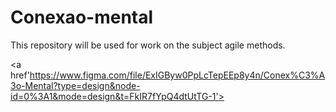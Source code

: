 # Conexao-mental
This repository will be used for work on the subject agile methods.

<a href'https://www.figma.com/file/ExIGByw0PpLcTepEEp8y4n/Conex%C3%A3o-Mental?type=design&node-id=0%3A1&mode=design&t=FkIR7fYpQ4dtUtTG-1'> </a>
